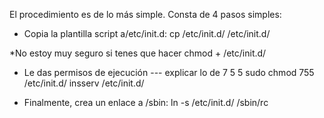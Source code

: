 El procedimiento es de lo más simple. Consta de 4 pasos simples:

* Copia la plantilla script a/etc/init.d:
    cp /etc/init.d/<nombredescript> /etc/init.d/

*No estoy muy seguro si tenes que hacer  chmod + /etc/init.d/<nombredescript>

* Le das permisos de ejecución --- explicar lo de 7 5 5
    sudo chmod 755 /etc/init.d/<nombredescript>
    insserv /etc/init.d/<nombredescript>

* Finalmente, crea un enlace a /sbin:
    ln -s /etc/init.d/<nombredescript> /sbin/rc<nombredescript>
